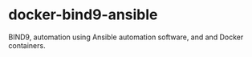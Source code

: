 # docker-bind9-ansible
BIND9, automation using  Ansible automation software, and and Docker containers.

